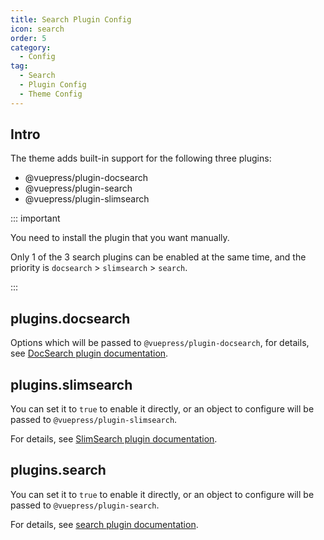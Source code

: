 ```yaml
---
title: Search Plugin Config
icon: search
order: 5
category:
  - Config
tag:
  - Search
  - Plugin Config
  - Theme Config
---
```


## Intro

The theme adds built-in support for the following three plugins:

- @vuepress/plugin-docsearch
- @vuepress/plugin-search
- @vuepress/plugin-slimsearch

::: important

You need to install the plugin that you want manually.

Only 1 of the 3 search plugins can be enabled at the same time, and the priority is `docsearch` > `slimsearch` > `search`.

:::

## plugins.docsearch

Options which will be passed to `@vuepress/plugin-docsearch`, for details, see [DocSearch plugin documentation][docsearch].

## plugins.slimsearch

You can set it to `true` to enable it directly, or an object to configure will be passed to `@vuepress/plugin-slimsearch`.

For details, see [SlimSearch plugin documentation][slimsearch].

## plugins.search

You can set it to `true` to enable it directly, or an object to configure will be passed to `@vuepress/plugin-search`.

For details, see [search plugin documentation][search].

[docsearch]: https://ecosystem.vuejs.press/plugins/search/docsearch.html
[slimsearch]: https://ecosystem.vuejs.press/plugins/search/slimsearch.html
[search]: https://ecosystem.vuejs.press/plugins/search/search.html

